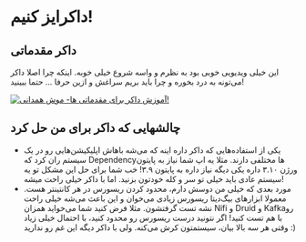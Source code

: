 # داکرایز کنیم!

## داکر مقدماتی
این خیلی ویدیویی خوبی بود به نظرم و واسه شروع خیلی خوبه. اینکه چرا اصلا داکر می‌تونه به درد بخوره و چرا باید بریم سراغش و ازین حرفا ...
حتما ببینید!

[![آموزش داکر برای مقدماتی ها- موش همدانی!](https://img.youtube.com/vi/pTFZFxd4hOI/0.jpg)](https://www.youtube.com/watch?v=pTFZFxd4hOI)

## چالشهایی که داکر برای من حل کرد
- یکی از استفاده‌هایی که داکر داره اینه که می‌شه باهاش اپلیکیشن‌هایی رو در یک سیستم ران کرد که Dependency‌ها مختلفی دارند. مثلا یه اپ شما نیاز به پایتون ورژن ۳.۱۰ داره  یکی دیگه نیاز داره به پایتون ۳.۹! خب شما برای حل این مشکل تو یه سیستم عادی باید خیلی تو سر و کله خودتون بزنید. اما با داکر خیلی راحت میشه!
- مورد بعدی که خیلی من دوسش دارم، محدود کردن ریسورس در هر کانتینتر هست. معمولا ابزار‌های بیگ‌دیتا ریسورس زیادی می‌خوان و این باعث می‌شه خیلی راحت نشه تست گرفتشون. مثلا فرض کنید شما می‌خواید همزان Nifi و Druid و Kafka‌رو با هم تست کنید! اگر نتونید درست ریسورس رو محدود کنید، با احتمال خیلی زیاد وقتی هر سه بالا بیان، سیستمتون کرش می‌کنه. ولی با داکر دیگه این غم رو ندارید :)

